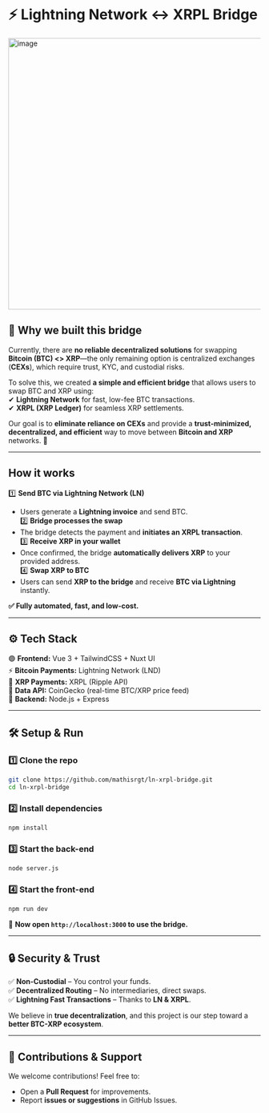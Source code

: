 # ⚡ Lightning Network ↔ XRPL Bridge  

<img width="542" alt="image" src="https://github.com/user-attachments/assets/1725dec9-769a-4649-8f32-d92ccaf3522b" />

## 🌉 **Why we built this bridge**  
Currently, there are **no reliable decentralized solutions** for swapping **Bitcoin (BTC) <> XRP**—the only remaining option is centralized exchanges (**CEXs**), which require trust, KYC, and custodial risks.  

To solve this, we created **a simple and efficient bridge** that allows users to swap BTC and XRP using:  
✔ **Lightning Network** for fast, low-fee BTC transactions.  
✔ **XRPL (XRP Ledger)** for seamless XRP settlements.  

Our goal is to **eliminate reliance on CEXs** and provide a **trust-minimized, decentralized, and efficient** way to move between **Bitcoin and XRP** networks. 🚀  

---

## **How it works**  

1️⃣ **Send BTC via Lightning Network (LN)**  
   - Users generate a **Lightning invoice** and send BTC.  
2️⃣ **Bridge processes the swap**  
   - The bridge detects the payment and **initiates an XRPL transaction**.  
3️⃣ **Receive XRP in your wallet**  
   - Once confirmed, the bridge **automatically delivers XRP** to your provided address.  
4️⃣ **Swap XRP to BTC**  
   - Users can send **XRP to the bridge** and receive **BTC via Lightning** instantly.  

**✅ Fully automated, fast, and low-cost.**  

---

## ⚙️ **Tech Stack**
🟣 **Frontend:** Vue 3 + TailwindCSS + Nuxt UI  
⚡ **Bitcoin Payments:** Lightning Network (LND)  
💎 **XRP Payments:** XRPL (Ripple API)  
📡 **Data API:** CoinGecko (real-time BTC/XRP price feed)  
🔌 **Backend:** Node.js + Express  

---

## 🛠️ **Setup & Run**
### **1️⃣ Clone the repo**
```sh
git clone https://github.com/mathisrgt/ln-xrpl-bridge.git
cd ln-xrpl-bridge
```

### **2️⃣ Install dependencies**
```sh
npm install
```

### **3️⃣ Start the back-end**
```sh
node server.js
```

### **4️⃣ Start the front-end**
```sh
npm run dev
```

🚀 **Now open `http://localhost:3000` to use the bridge.**  

---

## 🔒 **Security & Trust**
✅ **Non-Custodial** – You control your funds.  
✅ **Decentralized Routing** – No intermediaries, direct swaps.  
✅ **Lightning Fast Transactions** – Thanks to **LN & XRPL**.  

We believe in **true decentralization**, and this project is our step toward a **better BTC-XRP ecosystem**.  

---

## 🤝 **Contributions & Support**
We welcome contributions! Feel free to:  
- Open a **Pull Request** for improvements.  
- Report **issues or suggestions** in GitHub Issues.
